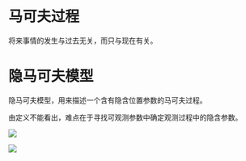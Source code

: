 # 马可夫过程

将来事情的发生与过去无关，而只与现在有关。  






# 隐马可夫模型

隐马可夫模型，用来描述一个含有隐含位置参数的马可夫过程。  

由定义不能看出，难点在于寻找可观测参数中确定观测过程中的隐含参数。  

![](http://ogemdlrap.bkt.clouddn.com/%E5%B1%8F%E5%B9%95%E5%BF%AB%E7%85%A7%202018-10-03%20%E4%B8%8B%E5%8D%885.07.05.png)  

![](http://ogemdlrap.bkt.clouddn.com/%E5%B1%8F%E5%B9%95%E5%BF%AB%E7%85%A7%202018-10-03%20%E4%B8%8B%E5%8D%885.07.13.png)  



